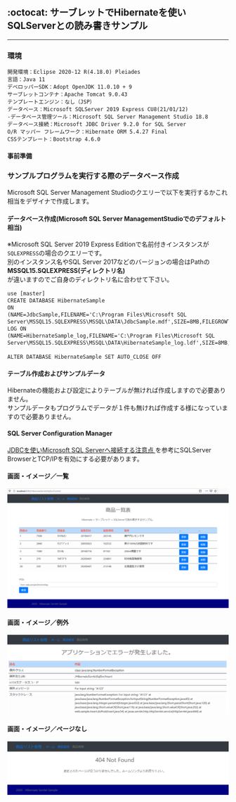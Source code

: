 ## :octocat: サーブレットでHibernateを使いSQLServerとの読み書きサンプル
___
### 環境
```
開発環境：Eclipse 2020-12 R(4.18.0) Pleiades
言語：Java 11
デベロッパーSDK：Adopt OpenJDK 11.0.10 + 9
サーブレットコンテナ：Apache Tomcat 9.0.43
テンプレートエンジン：なし（JSP）
データベース：Microsoft SQLServer 2019 Express CU8(21/01/12)  
-データベース管理ツール：Microsoft SQL Server Management Studio 18.8  
データベース接続：Microsoft JDBC Driver 9.2.0 for SQL Server  
O/R マッパー フレームワーク：Hibernate ORM 5.4.27 Final
CSSテンプレート：Bootstrap 4.6.0
```

#### 事前準備  
### サンプルプログラムを実行する際のデータベース作成  
Microsoft SQL Server Management Studioのクエリーで以下を実行するかこれ相当をデザイナで作成します。  

#### データベース作成(Microsoft SQL Server ManagementStudioでのデフォルト相当)  
※Microsoft SQL Server 2019 Express Editionで名前付きインスタンスが`SQLEXPRESS`の場合のクエリーです。  
別のインスタンス名やSQL Server 2017などのバージョンの場合はPathの**MSSQL15.SQLEXPRESS(ディレクトリ名)**  
が違いますのでご自身のディレクトリ名に合わせて下さい。  
```
use [master]
CREATE DATABASE HibernateSample
ON
(NAME=JdbcSample,FILENAME='C:\Program Files\Microsoft SQL Server\MSSQL15.SQLEXPRESS\MSSQL\DATA\JdbcSample.mdf',SIZE=8MB,FILEGROWTH=64MB)
LOG ON
(NAME=HibernateSample_log,FILENAME='C:\Program Files\Microsoft SQL Server\MSSQL15.SQLEXPRESS\MSSQL\DATA\HibernateSample_log.ldf',SIZE=8MB,FILEGROWTH=64MB)
	
ALTER DATABASE HibernateSample SET AUTO_CLOSE OFF
```

#### テーブル作成およびサンプルデータ  
Hibernateの機能および設定によりテーブルが無ければ作成しますので必要ありません。  
サンプルデータもプログラムでデータが１件も無ければ作成する様になっていますので必要ありません。  

#### SQL Server Configuration Manager  
[JDBCを使いMicrosoft SQL Serverへ接続する注意点 ](https://fujio-development.github.io/Contents/Java/JdbcSqlSvr)を参考にSQLServer BrowserとTCP/IPを有効にする必要があります。    

#### 画面・イメージ／一覧   
![Img](ReadmeImg.png)   

#### 画面・イメージ／例外   
![Img](ReadmeImg2.png)  

#### 画面・イメージ／ページなし   
![Img](ReadmeImg3.png)  